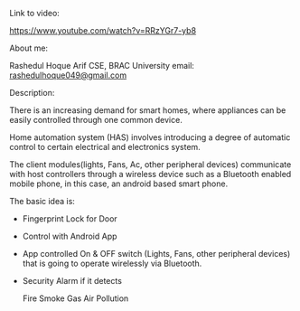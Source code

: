 Link to video:

https://www.youtube.com/watch?v=RRzYGr7-yb8

About me: 

Rashedul Hoque Arif
CSE, BRAC University
email: rashedulhoque049@gmail.com

Description:

There is an increasing demand for smart homes, where appliances can be easily controlled through one common device. 

Home automation system (HAS) involves introducing a degree of automatic control to certain electrical and electronics system.

The client modules(lights, Fans, Ac, other peripheral devices) communicate with host controllers through a wireless device such as 
a Bluetooth enabled mobile phone, in this case, an android based smart phone.

The basic idea is:
            
- Fingerprint Lock for Door

- Control with Android App

- App controlled On & OFF switch (Lights, Fans, other peripheral devices) that is going to operate wirelessly via Bluetooth.

- Security Alarm if it detects
                    
     Fire
     Smoke
     Gas
     Air Pollution


